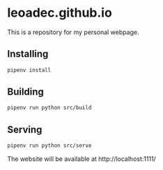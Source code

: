 # leoadec.github.io

This is a repository for my personal webpage.

## Installing

```sh
pipenv install
```

## Building

```sh
pipenv run python src/build
```

## Serving

```sh
pipenv run python src/serve
```

The website will be available at http://localhost:1111/
